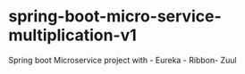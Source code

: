 # spring-boot-micro-service-multiplication-v1
Spring boot Microservice project with - Eureka - Ribbon- Zuul 
